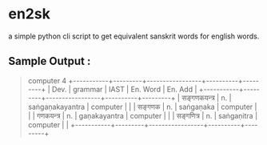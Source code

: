 # en2sk
a simple python cli script to get equivalent sanskrit words for english words.

## Sample Output :
> computer 4
+-----------+---------+-----------------+----------+---------+
|    Dev.   | grammar |       IAST      | En. Word | En. Add |
+-----------+---------+-----------------+----------+---------+
| सङ्गणकयन्त्र |    n.   | saṅgaṇakayantra | computer |         |
|   सङ्गणक   |    n.   |    saṅgaṇaka    | computer |         |
|  गणकयन्त्र  |    n.   |   gaṇakayantra  | computer |         |
|  सङ्गणित्र  |    n.   |    saṅgaṇitra   | computer |         |
+-----------+---------+-----------------+----------+---------+
